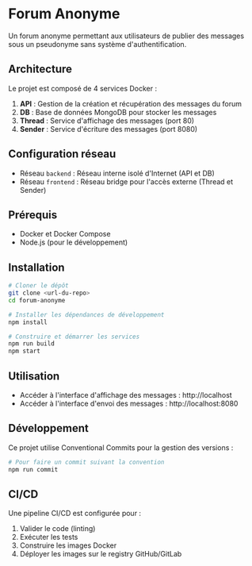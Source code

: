 # Forum Anonyme

Un forum anonyme permettant aux utilisateurs de publier des messages sous un pseudonyme sans système d'authentification.

## Architecture

Le projet est composé de 4 services Docker :

1. **API** : Gestion de la création et récupération des messages du forum
2. **DB** : Base de données MongoDB pour stocker les messages
3. **Thread** : Service d'affichage des messages (port 80)
4. **Sender** : Service d'écriture des messages (port 8080)

## Configuration réseau

- Réseau `backend` : Réseau interne isolé d'Internet (API et DB)
- Réseau `frontend` : Réseau bridge pour l'accès externe (Thread et Sender)

## Prérequis

- Docker et Docker Compose
- Node.js (pour le développement)

## Installation

```bash
# Cloner le dépôt
git clone <url-du-repo>
cd forum-anonyme

# Installer les dépendances de développement
npm install

# Construire et démarrer les services
npm run build
npm start
```

## Utilisation

- Accéder à l'interface d'affichage des messages : http://localhost
- Accéder à l'interface d'envoi des messages : http://localhost:8080

## Développement

Ce projet utilise Conventional Commits pour la gestion des versions :

```bash
# Pour faire un commit suivant la convention
npm run commit
```

## CI/CD

Une pipeline CI/CD est configurée pour :
1. Valider le code (linting)
2. Exécuter les tests
3. Construire les images Docker
4. Déployer les images sur le registry GitHub/GitLab 